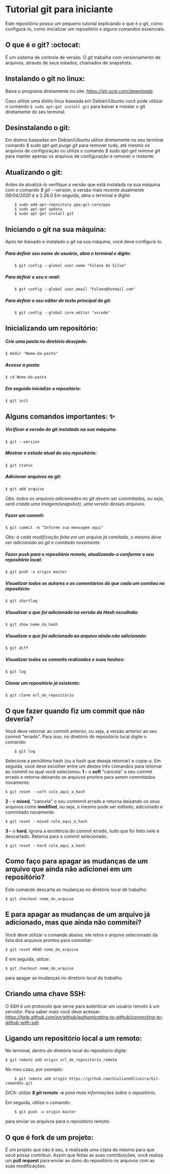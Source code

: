 # Tutorial git para iniciante
Este repositório possui um pequeno tutorial explicando o que é o git, como configurá-lo, como inicializar um
repositório e alguns comandos essenciais.

## O que é o git? :octocat:
É um sistema de controle de versão. O git trabalha com versionamento de arquivos, através de seus estados, chamados de snapshots.

## Instalando o git no linux:
Baixe o programa diretamente no site: *https://git-scm.com/downloads*

Caso utilize uma distro linux baseada em Debian/Ubuntu você pode utilizar o comando 
``$ sudo apt-get install git`` para baixar e instalar o git diretamente do seu terminal.

## Desinstalando o git:
Em distros baseadas em Debian/Ubuntu utilize diretamente no seu terminal comando *$ sudo apt-get purge git* para remover tudo, até mesmo os arquivos de configuração ou utilize o comando *$ sudo apt-get remove git* para manter apenas os arquivos de configuração e remover o restante.

## Atualizando o git:
Antes de atualizá-lo verifique a versão que está instalada na sua máquina com o comando *$ git --version*, a versão mais recente atualmente *08/04/2020* é a 2.26.0
Em seguida, abra o terminal e digite:

        $ sudo add-apt-repository ppa:git-core/ppa
        $ sudo apt-get update
        $ sudo apt-get install git

## Iniciando o git na sua máquina:
Após ter baixado e instalado o git na sua máquina, você deve configurá-lo. 
##### Para definir seu nome de usuário, abra o terminal e digite:
        $ git config --global user.name "Fulano da Silva"
##### Para definir o seu e-mail:
        $ git config --global user.email "Fulano@hotmail.com"
##### Para definir o seu editor de texto principal do git:
        $ git config --global core.editor "vscode"
    
## Inicializando um repositório:
##### Crie uma pasta no diretório desejado:
    $ mkdir "Nome-da-pasta"
##### Acesse a pasta:
    $ cd Nome-da-pasta
##### Em seguida inicialize o repositório:
    $ git init

## Alguns comandos importantes: :sparkles:
#####  Verificar a versão do git instalado na sua máquina:
    $ git --version

##### Mostrar o estado atual do seu repositório:
    $ git status

##### Adicionar arquivos no git:
    $ git add arquivo
*Obs: todos os arquivos adicionados no git devem ser commitados, ou seja, será criada uma imagem(snapshot), uma versão desses arquivos.*

##### Fazer um commit:
    $ git commit -m "Informe sua mensagem aqui"
*Obs: a cada modificação feita em um arquivo já comitado, o mesmo deve ser adicionado ao git e comitado novamente.*

##### Fazer push para o repositório remoto, atualizando-o conforme o seu repositório local:
    $ git push -u origin master

##### Visualizar todos os autores e os comentários do que cada um comitou no repositório:
    $ git shortlog 

##### Visualizar o que foi adicionado na versão da Hash escolhida:
    $ git show nome_da_hash

##### Visualizar o que foi adicionado ao arquivo ainda não adicionado:
    $ git diff 

##### Visualizar todos os commits realizados e suas hashes:
    $ git log

##### Clonar um repositório já existente:
    $ git clone url_do_repositório

## O que fazer quando fiz um commit que não deveria?
Você deve retornar ao commit anterior, ou seja, a versão anterior ao seu commit "errado". 
    Para isso, no diretório do repositório local digite o comando:
        
        $ git log
        
Selecione a penúltima hash (ou a hash que deseja retornar) e copie-a. Em seguida, você deve escolher entre um destes três comandos para retornar ao commit no qual você selecionou:
   **1 -** o **soft** "cancela" o seu commit errado e retorna deixando os arquivos prontos para serem commitados novamente:
    
    $ git reset --soft cole_aqui_a_hash

   **2 -** o **mixed**, "cancela" o seu commmit errado e retorna deixando os seus arquivos como **modified**, ou seja, o mesmo pode ser editado, adicionado e commitado novamente:
    
    $ git reset --mixed cole_aqui_a_hash

   **3 -** o **hard**, ignora a existência do commit errado, tudo que foi feito nele é descartado. Retorna para o commit selecionado.
    
    $ git reset --hard cole_aqui_a_hash

## Como faço para apagar as mudanças de um arquivo que ainda não adicionei em um repositório?
   Este comando descarta as mudanças no diretório local de trabalho:
   
    $ git checkout nome_do_arquivo

## E para apagar as mudanças de um arquivo já adicionado, mas que ainda não commitei?
   Você deve utilizar o comando abaixo, ele retira o arquivo selecionado da lista dos arquivos prontos para commitar:
        
    $ git reset HEAD nome_do_arquivo
    
   E em seguida, utilize:
    
    $ git checkout nome_do_arquivo
   para apagar as mudanças no diretório local de trabalho.

## Criando uma chave SSH:
   O SSH é um protocolo que serve para autenticar um usuário remoto à um servidor. 
   Para saber mais você deve acessar:
    *https://help.github.com/en/github/authenticating-to-github/connecting-to-github-with-ssh*

## Ligando um repositório local a um remoto:
   No terminal, dentro do diretório local do repositório digite:
   
    $ git remote add origin url_do_repositório_remoto
   
   *No meu caso, por exemplo:*
        
        $ git remote add origin https://github.com/GiulianeOliveira/Git-comandos.git

   *DICA: utilize **$ git remote -v** para mais informações sobre o repositório.*

   Em seguida, utilize o comando:
    
        $ git push -u origin master 
   para enviar os arquivos para o repositório remoto.

## O que é fork de um projeto:
   É um projeto que não é seu, é realizada uma cópia do mesmo para que você possa contribuir. Assim que
   feitas as suas contribuições, você realiza um **pull request** para enviar ao dono do repositório os arquivos
   com as suas modificações.


